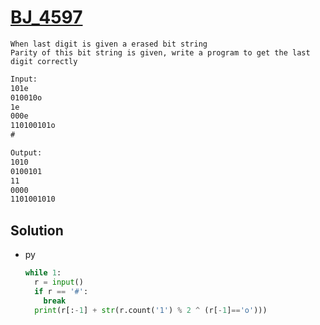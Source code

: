 # [BJ_4597](https://acmicpc.net/problem/4597)

```en
When last digit is given a erased bit string
Parity of this bit string is given, write a program to get the last digit correctly
```

```txt
Input:
101e
010010o
1e
000e
110100101o
#

Output:
1010
0100101
11
0000
1101001010
```

## Solution

* py

  ```py
  while 1:
    r = input()
    if r == '#':
      break
    print(r[:-1] + str(r.count('1') % 2 ^ (r[-1]=='o')))
  ```
